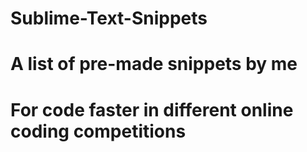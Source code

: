 # Sublime-Text-Snippets

# A list of pre-made snippets by me
# For code faster in different online coding competitions
